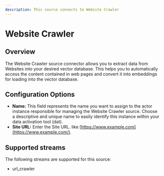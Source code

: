 ```yaml
---
description: This source connects to Website Crawler
---
```


# Website Crawler

## Overview

The Website Crawler source connector allows you to extract data from Websites into your desired vector database. This helps you to automatically access the content contained in web pages and convert it into embeddings for loading into the vector database.

## Configuration Options

* **Name:** This field represents the name you want to assign to the actor instance responsible for managing the Website Crawler source. Choose a descriptive and unique name to easily identify this instance within your data activation tool (dat).
* **Site URL:** Enter the Site URL. like [https://www.example.com](https://www.example.com/).

## Supported streams

The following streams are supported for this source:

* url\_crawler
